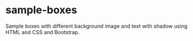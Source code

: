 # sample-boxes
Sample boxes with different background image and text with shadow using HTML and CSS and Bootstrap.
